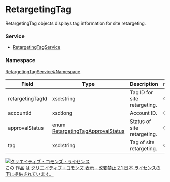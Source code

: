 

# RetargetingTag

RetargetingTag objects displays tag information for site retargeting.

### Service

+ [RetargetingTagService](../../services/RetargetingTagService.md)

### Namespace

[RetargetingTagService#Namespace](../../services/RetargetingTagService.md#namespace)

| Field | Type | Description | response | add |
| ----- | ---- | ----------- | -------- | --------- |
| retargetingTagId | xsd:string | Tag ID for site retargeting. | ○ | - | |
| accountId | xsd:long | Account ID. | ○ | - | |
| approvalStatus | enum [RetargetingTagApprovalStatus](./RetargetingTagApprovalStatus.md) | Status of site retargeting. | ○ | - | |
| tag | xsd:string | Tag of site retargeting. | ○ | - | |

<a rel="license" href="http://creativecommons.org/licenses/by-nd/2.1/jp/"><img alt="クリエイティブ・コモンズ・ライセンス" style="border-width:0" src="https://i.creativecommons.org/l/by-nd/2.1/jp/88x31.png" /></a><br />この 作品 は <a rel="license" href="http://creativecommons.org/licenses/by-nd/2.1/jp/">クリエイティブ・コモンズ 表示 - 改変禁止 2.1 日本 ライセンスの下に提供されています。</a>
